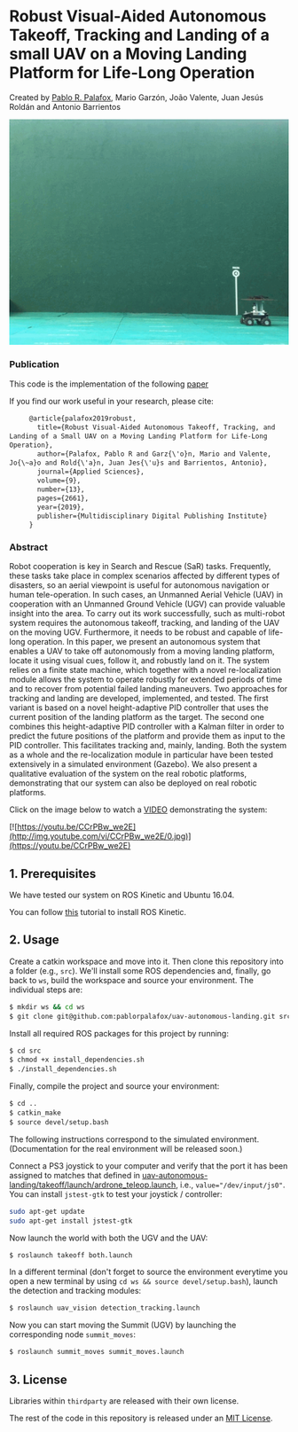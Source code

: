 # Robust Visual-Aided Autonomous Takeoff, Tracking and Landing of a small UAV on a Moving Landing Platform for Life-Long Operation

Created by [Pablo R. Palafox](https://pablorpalafox.github.io/), Mario Garzón, João Valente, Juan Jesús Roldán and Antonio Barrientos

<p align="center">
  <img src="/docs/landing.gif" alt="">
</p>

### Publication
This code is the implementation of the following [paper](https://www.mdpi.com/2076-3417/9/13/2661)

If you find our work useful in your research, please cite:

         @article{palafox2019robust,
           title={Robust Visual-Aided Autonomous Takeoff, Tracking, and Landing of a Small UAV on a Moving Landing Platform for Life-Long Operation},
           author={Palafox, Pablo R and Garz{\'o}n, Mario and Valente, Jo{\~a}o and Rold{\'a}n, Juan Jes{\'u}s and Barrientos, Antonio},
           journal={Applied Sciences},
           volume={9},
           number={13},
           pages={2661},
           year={2019},
           publisher={Multidisciplinary Digital Publishing Institute}
         }
   
### Abstract
Robot cooperation is key in Search and Rescue (SaR) tasks. Frequently, these tasks take place in complex scenarios affected by different types of disasters, so an aerial viewpoint is useful for autonomous navigation or human tele-operation. In such cases, an Unmanned Aerial Vehicle (UAV) in cooperation with an Unmanned Ground Vehicle (UGV) can provide valuable insight into the area. To carry out its work successfully, such as multi-robot system requires the autonomous takeoff, tracking, and landing of the UAV on the moving UGV. Furthermore, it needs to be robust and capable of life-long operation. In this paper, we present an autonomous system that enables a UAV to take off autonomously from a moving landing platform, locate it using visual cues, follow it, and robustly land on it. The system relies on a finite state machine, which together with a novel re-localization module allows the system to operate robustly for extended periods of time and to recover from potential failed landing maneuvers. Two approaches for tracking and landing are developed, implemented, and tested. The first variant is based on a novel height-adaptive PID controller that uses the current position of the landing platform as the target. The second one combines this height-adaptive PID controller with a Kalman filter in order to predict the future positions of the platform and provide them as input to the PID controller. This facilitates tracking and, mainly, landing. Both the system as a whole and the re-localization module in particular have been tested extensively in a simulated environment (Gazebo). We also present a qualitative evaluation of the system on the real robotic platforms, demonstrating that our system can also be deployed on real robotic platforms.


Click on the image below to watch a [VIDEO](https://youtu.be/CCrPBw_we2E) demonstrating the system:

[![https://youtu.be/CCrPBw_we2E](http://img.youtube.com/vi/CCrPBw_we2E/0.jpg)](https://youtu.be/CCrPBw_we2E)


## 1. Prerequisites

We have tested our system on ROS Kinetic and Ubuntu 16.04.

You can follow [this](http://wiki.ros.org/kinetic/Installation/Ubuntu) tutorial to install ROS Kinetic.


## 2. Usage

Create a catkin workspace and move into it. Then clone this repository into a folder (e.g., `src`). We'll install some ROS dependencies and, finally, go back to `ws`, build the workspace and source your environment. The individual steps are:

```bash
$ mkdir ws && cd ws
$ git clone git@github.com:pablorpalafox/uav-autonomous-landing.git src
```

Install all required ROS packages for this project by running:

```bash
$ cd src
$ chmod +x install_dependencies.sh
$ ./install_dependencies.sh
```

Finally, compile the project and source your environment:

```bash
$ cd ..
$ catkin_make
$ source devel/setup.bash
```

The following instructions correspond to the simulated environment. (Documentation for the real environment will be released soon.)

Connect a PS3 joystick to your computer and verify that the port it has been assigned to matches that defined in [uav-autonomous-landing/takeoff/launch/ardrone_teleop.launch](takeoff/launch/ardrone_teleop.launch), i.e., `value="/dev/input/js0"`. You can install `jstest-gtk` to test your joystick / controller:

```bash
sudo apt-get update
sudo apt-get install jstest-gtk
```

Now launch the world with both the UGV and the UAV:

```bash
$ roslaunch takeoff both.launch
```

In a different terminal (don't forget to source the environment everytime you open a new terminal by using `cd ws && source devel/setup.bash`), launch the detection and tracking modules:

```bash
$ roslaunch uav_vision detection_tracking.launch
```

Now you can start moving the Summit (UGV) by launching the corresponding node `summit_moves`:

```bash
$ roslaunch summit_moves summit_moves.launch
```

### 

## 3. License

Libraries within `thirdparty` are released with their own license.

The rest of the code in this repository is released under an [MIT License](LICENSE). 
